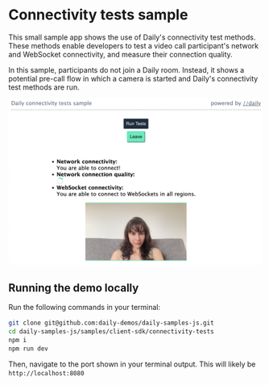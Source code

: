 # Connectivity tests sample

This small sample app shows the use of Daily's connectivity test methods. These methods enable developers to test a video call participant's network and WebSocket connectivity, and measure their connection quality. 

In this sample, participants do not join a Daily room. Instead, it shows a potential pre-call flow in which a camera is started and Daily's connectivity test methods are run.

![Video call participant testing their connectivity](screenshot.png)

## Running the demo locally

Run the following commands in your terminal:

```bash
git clone git@github.com:daily-demos/daily-samples-js.git
cd daily-samples-js/samples/client-sdk/connectivity-tests
npm i
npm run dev
```

Then, navigate to the port shown in your terminal output. This will likely be `http://localhost:8080`
